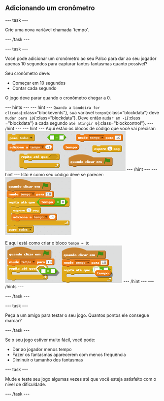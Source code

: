 ## Adicionando um cronômetro

--- task ---

Crie uma nova variável chamada 'tempo'.

--- /task ---

--- task ---

Você pode adicionar um cronômetro ao seu Palco para dar ao seu jogador apenas 10 segundos para capturar tantos fantasmas quanto possível?

Seu cronômetro deve:

+ Começar em 10 segundos
+ Contar cada segundo

O jogo deve parar quando o cronômetro chegar a 0.

--- hints --- --- hint --- `Quando a bandeira for clicada`{:class=”blockevents”}, sua variável `tempo`{:class=”blockdata”} deve `mudar para 10`{:class=”blockdata”}. Deve então `mudar em -1`{:class ="blockdata"} a cada segundo `até atingir 0`{:class="blockcontrol"}. --- /hint --- --- hint --- Aqui estão os blocos de código que você vai precisar: ![screenshot](images/ghost-timer-blocks.png) --- /hint --- --- hint --- Isto é como seu código deve se parecer: ![screenshot](images/ghost-timer-code.png)

E aqui está como criar o bloco `tempo = 0`: ![screenshot](images/ghost-timer-help.png) --- /hint --- --- /hints ---

--- /task ---

--- task ---

Peça a um amigo para testar o seu jogo. Quantos pontos ele consegue marcar?

--- /task ---

Se o seu jogo estiver muito fácil, você pode:

+ Dar ao jogador menos tempo
+ Fazer os fantasmas aparecerem com menos frequência
+ Diminuir o tamanho dos fantasmas

--- task ---

Mude e teste seu jogo algumas vezes até que você esteja satisfeito com o nível de dificuldade.

--- /task ---